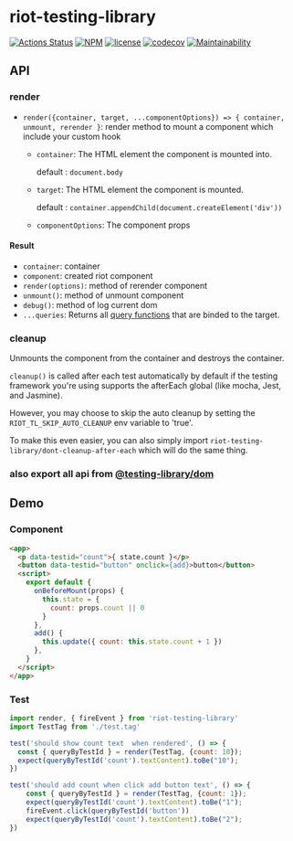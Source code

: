 # riot-testing-library


[![Actions Status](https://github.com/ariesjia/riot-testing-library/workflows/Node%20CI/badge.svg)](https://github.com/ariesjia/riot-testing-library/actions)
[![NPM](https://img.shields.io/npm/v/riot-testing-library.svg)](https://www.npmjs.com/package/riot-testing-library)
[![license](https://badgen.net/badge/license/MIT/blue)](https://github.com/ariesjia/riot-testing-library/blob/master/LICENSE)
[![codecov](https://codecov.io/gh/ariesjia/riot-testing-library/branch/master/graph/badge.svg)](https://codecov.io/gh/ariesjia/riot-testing-library)
[![Maintainability](https://api.codeclimate.com/v1/badges/d58d5b16adaf9a87c8df/maintainability)](https://codeclimate.com/github/ariesjia/riot-testing-library/maintainability)

## API
### render
* `render({container, target, ...componentOptions}) => { container, unmount, rerender }`: render method to mount a component which include your custom hook

  * `container`:  The HTML element the component is mounted into. 
     
     default : `document.body`
  * `target`: The HTML element the component is mounted. 
     
     default : `container.appendChild(document.createElement('div'))`
  * `componentOptions`: The component props


#### Result
* `container`: container
* `component`: created riot component
* `render(options)`: method of rerender component
* `unmount()`: method of unmount component
* `debug()`: method of log current dom
* `...queries`: Returns all [query functions](https://testing-library.com/docs/dom-testing-library/api-queries) that are binded to the target.

### cleanup
Unmounts the component from the container and destroys the container.

`cleanup()` is called after each test automatically by default if the testing framework you're using supports the afterEach global (like mocha, Jest, and Jasmine).

However, you may choose to skip the auto cleanup by setting the `RIOT_TL_SKIP_AUTO_CLEANUP` env variable to 'true'.

To make this even easier, you can also simply import `riot-testing-library/dont-cleanup-after-each` which will do the same thing.

### also export all api from [@testing-library/dom](https://testing-library.com/docs/dom-testing-library/intro)

## Demo

### Component
```html
<app>
  <p data-testid="count">{ state.count }</p>
  <button data-testid="button" onclick={add}>button</button>
  <script>
    export default {
      onBeforeMount(props) {
        this.state = {
          count: props.count || 0
        }
      },
      add() {
        this.update({ count: this.state.count + 1 })
      },
    }
  </script>
</app>
```

### Test
```javascript
import render, { fireEvent } from 'riot-testing-library'
import TestTag from './test.tag'

test('should show count text  when rendered', () => {
  const { queryByTestId } = render(TestTag, {count: 10});
  expect(queryByTestId('count').textContent).toBe("10");
})

test('should add count when click add button text', () => {
    const { queryByTestId } = render(TestTag, {count: 1});
    expect(queryByTestId('count').textContent).toBe("1");
    fireEvent.click(queryByTestId('button'))
    expect(queryByTestId('count').textContent).toBe("2");
})
```
